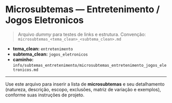 # Microsubtemas — Entretenimento / Jogos Eletronicos

> Arquivo *dummy* para testes de links e estrutura.
> Convenção: `microsubtemas_<tema_clean>_<subtema_clean>.md`

- **tema_clean:** `entretenimento`
- **subtema_clean:** `jogos_eletronicos`
- **caminho:** `info/subtemas_entretenimento/microsubtemas_entretenimento_jogos_eletronicos.md`

---

Use este arquivo para inserir a lista de **microsubtemas** e seu detalhamento (natureza, descrição, escopo, exclusões, matriz de variação e exemplos), conforme suas instruções de projeto.

